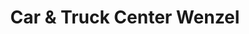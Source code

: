---
title: "Car & Truck Center Wenzel"
url: /gruenberg/car-und-truck-center-wenzel/
shop: Autowerkstatt
---